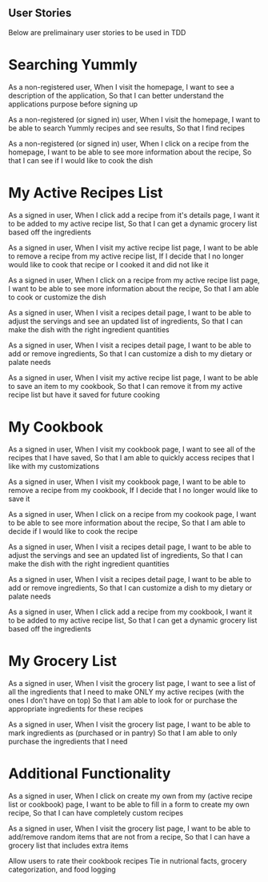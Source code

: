 ## User Stories
Below are prelimainary user stories to be used in TDD

# Searching Yummly
As a non-registered user,
When I visit the homepage,
I want to see a description of the application,
So that I can better understand the applications purpose before signing up

As a non-registered (or signed in) user,
When I visit the homepage,
I want to be able to search Yummly recipes and see results,
So that I find recipes

As a non-registered (or signed in) user,
When I click on a recipe from the homepage,
I want to be able to see more information about the recipe,
So that I can see if I would like to cook the dish

# My Active Recipes List
As a signed in user,
When I click add a recipe from it's details page,
I want it to be added to my active recipe list,
So that I can get a dynamic grocery list based off the ingredients

As a signed in user,
When I visit my active recipe list page,
I want to be able to remove a recipe from my active recipe list,
If I decide that I no longer would like to cook that recipe or I cooked it and did not like it

As a signed in user,
When I click on a recipe from my active recipe list page,
I want to be able to see more information about the recipe,
So that I am able to cook or customize the dish

As a signed in user,
When I visit a recipes detail page,
I want to be able to adjust the servings and see an updated list of ingredients,
So that I can make the dish with the right ingredient quantities

As a signed in user,
When I visit a recipes detail page,
I want to be able to add or remove ingredients,
So that I can customize a dish to my dietary or palate needs

As a signed in user,
When I visit my active recipe list page,
I want to be able to save an item to my cookbook,
So that I can remove it from my active recipe list but have it saved for future cooking

# My Cookbook
As a signed in user,
When I visit my cookbook page,
I want to see all of the recipes that I have saved,
So that I am able to quickly access recipes that I like with my customizations

As a signed in user,
When I visit my cookbook page,
I want to be able to remove a recipe from my cookbook,
If I decide that I no longer would like to save it

As a signed in user,
When I click on a recipe from my cookook page,
I want to be able to see more information about the recipe,
So that I am able to decide if I would like to cook the recipe

As a signed in user,
When I visit a recipes detail page,
I want to be able to adjust the servings and see an updated list of ingredients,
So that I can make the dish with the right ingredient quantities

As a signed in user,
When I visit a recipes detail page,
I want to be able to add or remove ingredients,
So that I can customize a dish to my dietary or palate needs

As a signed in user,
When I click add a recipe from my cookbook,
I want it to be added to my active recipe list,
So that I can get a dynamic grocery list based off the ingredients

# My Grocery List
As a signed in user,
When I visit the grocery list page,
I want to see a list of all the ingredients that I need to make ONLY my active recipes (with the ones I don't have on top)
So that I am able to look for or purchase the appropriate ingredients for these recipes

As a signed in user,
When I visit the grocery list page,
I want to be able to mark ingredients as (purchased or in pantry)
So that I am able to only purchase the ingredients that I need

# Additional Functionality
As a signed in user,
When I click on create my own from my (active recipe list or cookbook) page,
I want to be able to fill in a form to create my own recipe,
So that I can have completely custom recipes

As a signed in user,
When I visit the grocery list page,
I want to be able to add/remove random items that are not from a recipe,
So that I can have a grocery list that includes extra items

Allow users to rate their cookbook recipes
Tie in nutrional facts, grocery categorization, and food logging
